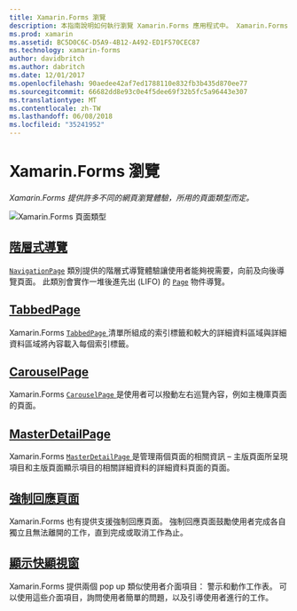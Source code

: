 ```yaml
---
title: Xamarin.Forms 瀏覽
description: 本指南說明如何執行瀏覽 Xamarin.Forms 應用程式中。 Xamarin.Forms 提供許多不同的網頁瀏覽體驗，所用的頁面類型而定。
ms.prod: xamarin
ms.assetid: BC5D0C6C-D5A9-4B12-A492-ED1F570CEC87
ms.technology: xamarin-forms
author: davidbritch
ms.author: dabritch
ms.date: 12/01/2017
ms.openlocfilehash: 90aedee42af7ed1788110e832fb3b435d870ee77
ms.sourcegitcommit: 66682dd8e93c0e4f5dee69f32b5fc5a96443e307
ms.translationtype: MT
ms.contentlocale: zh-TW
ms.lasthandoff: 06/08/2018
ms.locfileid: "35241952"
---
```

# <a name="xamarinforms-navigation"></a>Xamarin.Forms 瀏覽

_Xamarin.Forms 提供許多不同的網頁瀏覽體驗，所用的頁面類型而定。_

![](images/page-types.png "Xamarin.Forms 頁面類型")

## <a name="hierarchical-navigationhierarchicalmd"></a>[階層式導覽](hierarchical.md)

[`NavigationPage`](https://developer.xamarin.com/api/type/Xamarin.Forms.NavigationPage/) 類別提供的階層式導覽體驗讓使用者能夠視需要，向前及向後導覽頁面。 此類別會實作一堆後進先出 (LIFO) 的 [`Page`](https://developer.xamarin.com/api/type/Xamarin.Forms.Page/) 物件導覽。

## <a name="tabbedpagetabbed-pagemd"></a>[TabbedPage](tabbed-page.md)

Xamarin.Forms [ `TabbedPage` ](https://developer.xamarin.com/api/type/Xamarin.Forms.TabbedPage/)清單所組成的索引標籤和較大的詳細資料區域與詳細資料區域將內容載入每個索引標籤。

## <a name="carouselpagecarousel-pagemd"></a>[CarouselPage](carousel-page.md)

Xamarin.Forms [ `CarouselPage` ](https://developer.xamarin.com/api/type/Xamarin.Forms.CarouselPage/)是使用者可以撥動左右巡覽內容，例如主機庫頁面的頁面。

## <a name="masterdetailpagemaster-detail-pagemd"></a>[MasterDetailPage](master-detail-page.md)

Xamarin.Forms [ `MasterDetailPage` ](https://developer.xamarin.com/api/type/Xamarin.Forms.MasterDetailPage/)是管理兩個頁面的相關資訊 – 主版頁面所呈現項目和主版頁面顯示項目的相關詳細資料的詳細資料頁面的頁面。

## <a name="modal-pagesmodalmd"></a>[強制回應頁面](modal.md)

Xamarin.Forms 也有提供支援強制回應頁面。 強制回應頁面鼓勵使用者完成各自獨立且無法離開的工作，直到完成或取消工作為止。

## <a name="displaying-pop-upspop-upsmd"></a>[顯示快顯視窗](pop-ups.md)

Xamarin.Forms 提供兩個 pop up 類似使用者介面項目： 警示和動作工作表。 可以使用這些介面項目，詢問使用者簡單的問題，以及引導使用者進行的工作。

